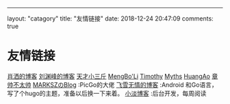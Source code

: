 ---
layout: "catagory"
title: "友情链接"
date: 2018-12-24 20:47:09
comments: true


# <a name="9447oz"></a>友情链接
[肖洒的博客](https://x-nicolo.github.io) 
[刘渊峰的博客](https://yuanfengliu.github.io/) 
[天才小三斤](https://www.fucksec.com/
) 
[MengBo'Li](https://blog.imdst.com/
) 
[Timothy](https://xiaozhou.net/
) 
[Myths](https://blog.mythsman.com/
) 
[HuangAo](http://www.huangao.net/) 
[章帅不太帅](https://www.huangzz.xyz/)
[MARKSZのBlog](https://molunerfinn.com/) :PicGo的大佬
[飞雪无情的博客](https://www.flysnow.org/) :Android 和Go语言，写了个hugo的主题，准备以后换一下来着。
[小淡博客](https://www.tanteng.me/blog) :后台开发，每周阅读



